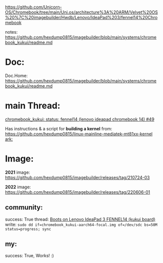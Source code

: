https://github.com/Unicorn-OS/Chromebook/tree/main/Uni.os/architecture%3A%20ARM/Velvet%20OS%20%7C%20imagebuilder/Hwdb/Lenovo/IdeaPad%203/fennel14%20Chromebook

notes: https://github.com/hexdump0815/imagebuilder/blob/main/systems/chromebook_kukui/readme.md

# Doc:
Doc.Home: https://github.com/hexdump0815/imagebuilder/blob/main/systems/chromebook_kukui/readme.md

# main Thread:
[chromebook_kukui: status: fennel14 (lenovo ideapad chromebook 14) #49](https://github.com/hexdump0815/imagebuilder/issues/49)  

Has instructions & a script for **building a kernel** from: https://github.com/hexdump0815/linux-mainline-mediatek-mt81xx-kernel
[ark:](https://web.archive.org/web/20230515162240/https://github.com/hexdump0815/imagebuilder/issues/49)

# Image:
**2021** image: https://github.com/hexdump0815/imagebuilder/releases/tag/210724-03

**2022** image: https://github.com/hexdump0815/imagebuilder/releases/tag/220606-01

## community:
success: True
thread: [Boots on Lenovo IdeaPad 3 FENNEL14 (kukui board)](https://github.com/Maccraft123/Cadmium/issues/122#issuecomment-1086902127)
write: `sudo dd if=chromebook_kukui-aarch64-focal.img of=/dev/sdc bs=50M status=progress; sync`

## my:
success: True, Works! :)
